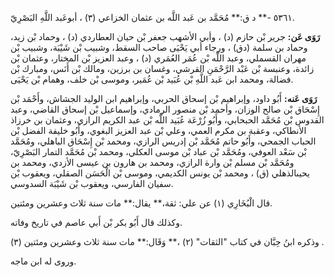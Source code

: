 ٥٣٦١ -** د ق:** مُحَمَّد بن عَبد اللَّه بن عثمان الخزاعي (٣) ، أبوعَبد اللَّهِ البَصْرِيّ.

**رَوَى عَن:** جرير بْن حازم (د) ، وأبي الأشهب جعفر بْن حيان العطاردي (د) ، وحماد بْن زيد، وحماد بن سلمة (دق) ، ورجاء أبي يَحْيَى صاحب السقط، وشبيب بْن شَيْبَة، وشبيب بْن مهران القسملي، وعبد اللَّه بْن عُمَر العُمَري (د) ، وعبد العزيز بْن المختار، وعثمان بْن زائدة، وعنبسة بْن عَبْد الرَّحْمَنِ القرشي، وغسان بن برزين، ومالك بْن أَنَس، ومبارك بْن فضالة، ومحمد ابن عَبد اللَّهِ بْن عُبَيد بْن عُمَير، وموسى بْن خلف، وهمام بْن يَحْيَى.

**رَوَى عَنه:** أَبُو داود، وإبراهيم بْن إسحاق الحربي، وإبراهيم ابن الوليد الجشاش، وأَحْمَد بْن إِسْحَاق بْن صالح الوزان، وأحمد بْن منصور الرمادي، وإسماعيل بْن إسحاق القاضي، وعبد القدوس بْن مُحَمَّد الحبحابي، وأَبُو زُرْعَة عُبَيد اللَّه بْن عبد الكريم الرازي، وعثمان بن خرزاذ الأنطاكي، وعقبة بن مكرم العمي، وعلي بْن عبد العزيز البغوي، وأَبُو خليفة الفضل بْن الحباب الجمحي، وأَبُو حاتم مُحَمَّد بْن إدريس الرازي، ومحمد بْن إِسْحَاق الباهلي، ومُحَمَّد بْن سَعْد العوفي، ومُحَمَّد بْن عباد بْن موسى العكلي، ومحمد بْن مُحَمَّد التمار البَصْرِيّ، ومُحَمَّد بْن مسلم بْن وارة الرازي، ومحمد بن هارون بن عيسى الأزدي، ومحمد بن يحيىالذهلي (ق) ، ومحمد بْن يونس الكديمي، وموسى بْن الْحَسَن الصقلي، ويعقوب بْن سفيان الفارسي، ويعقوب بْن شَيْبَة السدوسي.

قال الْبُخَارِي (١) عن علي: ثقة،** يقال:** مات سنة ثلاث وعشرين ومئتين.

وكذلك قال أَبُو بكر بْن أَبي عاصم في تاريخ وفاته.

وذكره ابنُ حِبَّان في كتاب "الثقات" (٢) ،** وَقَال:** مات سنة ثلاث وعشرين ومئتين (٣) .

وروى له ابن ماجه.